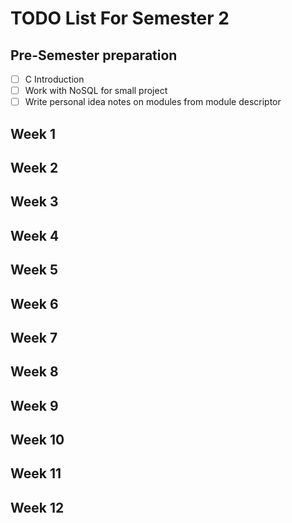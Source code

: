 # TODO List For Semester 2

## Pre-Semester preparation

- [ ] C Introduction
- [ ] Work with NoSQL for small project
- [ ] Write personal idea notes on modules from module descriptor

## Week 1

## Week 2

## Week 3

## Week 4

## Week 5

## Week 6

## Week 7

## Week 8

## Week 9

## Week 10

## Week 11

## Week 12
